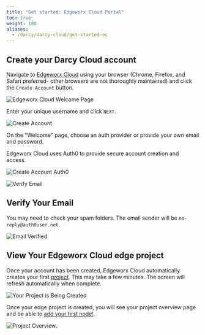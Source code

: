 ```yaml
---
title: "Get started: Edgeworx Cloud Portal"
toc: true
weight: 100
aliases:
  - /darcy/darcy-cloud/get-started-ec
---
```


## Create your Darcy Cloud account

Navigate to [Edgeworx Cloud](https://cloud.darcy.ai/welcome) using your browser (Chrome, Firefox,
and Safari preferred- other browsers are not thoroughly maintained) and click the `Create Account`
button.
<!-- TODO: Re-do screenshots -->
<!-- TODO: Include instructional for GCM paid users.  -->
<!-- TODO: Redo content to reflect new dashboard -->
![Edgeworx Cloud Welcome Page](/images/cloud-home.png)

Enter your unique username and click `NEXT`.

![Create Account](</images/image (9).png>)

On the "Welcome" page, choose an auth provider or provide your own email and password.

Edgeworx Cloud uses Auth0 to provide secure account creation and access.

![Create Account Auth0](</images/image (13).png>)

![Verify Email](</images/image (18).png>)

## Verify Your Email

You may need to check your spam folders. The email sender will be `no-reply@auth0user.net`.

![Email Verified](</images/image (24).png>)

## View Your Edgeworx Cloud edge project

Once your account has been created, Edgeworx Cloud automatically creates your first [project](../more/terminology#project). This may
take a few minutes. The screen will refresh automatically when complete.

![Your Project is Being Created](</images/image (15).png>)

Once your edge project is created, you will see your project overview page and be able
to [add your first node!](/docs/cloud/adding-nodes).

![Project Overview](/images/1done.png).
